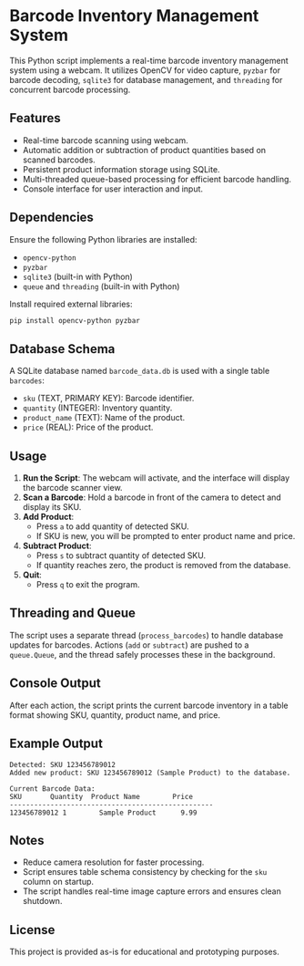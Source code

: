 # Barcode Inventory Management System

This Python script implements a real-time barcode inventory management system using a webcam. It utilizes OpenCV for video capture, `pyzbar` for barcode decoding, `sqlite3` for database management, and `threading` for concurrent barcode processing.

## Features

- Real-time barcode scanning using webcam.
- Automatic addition or subtraction of product quantities based on scanned barcodes.
- Persistent product information storage using SQLite.
- Multi-threaded queue-based processing for efficient barcode handling.
- Console interface for user interaction and input.

## Dependencies

Ensure the following Python libraries are installed:
- `opencv-python`
- `pyzbar`
- `sqlite3` (built-in with Python)
- `queue` and `threading` (built-in with Python)

Install required external libraries:
```bash
pip install opencv-python pyzbar
```

## Database Schema

A SQLite database named `barcode_data.db` is used with a single table `barcodes`:
- `sku` (TEXT, PRIMARY KEY): Barcode identifier.
- `quantity` (INTEGER): Inventory quantity.
- `product_name` (TEXT): Name of the product.
- `price` (REAL): Price of the product.

## Usage

1. **Run the Script**: The webcam will activate, and the interface will display the barcode scanner view.
2. **Scan a Barcode**: Hold a barcode in front of the camera to detect and display its SKU.
3. **Add Product**:
    - Press `a` to add quantity of detected SKU.
    - If SKU is new, you will be prompted to enter product name and price.
4. **Subtract Product**:
    - Press `s` to subtract quantity of detected SKU.
    - If quantity reaches zero, the product is removed from the database.
5. **Quit**:
    - Press `q` to exit the program.

## Threading and Queue

The script uses a separate thread (`process_barcodes`) to handle database updates for barcodes. Actions (`add` or `subtract`) are pushed to a `queue.Queue`, and the thread safely processes these in the background.

## Console Output

After each action, the script prints the current barcode inventory in a table format showing SKU, quantity, product name, and price.

## Example Output

```
Detected: SKU 123456789012
Added new product: SKU 123456789012 (Sample Product) to the database.

Current Barcode Data:
SKU       Quantity  Product Name        Price     
--------------------------------------------------
123456789012 1        Sample Product      9.99      
```

## Notes

- Reduce camera resolution for faster processing.
- Script ensures table schema consistency by checking for the `sku` column on startup.
- The script handles real-time image capture errors and ensures clean shutdown.

## License

This project is provided as-is for educational and prototyping purposes.
